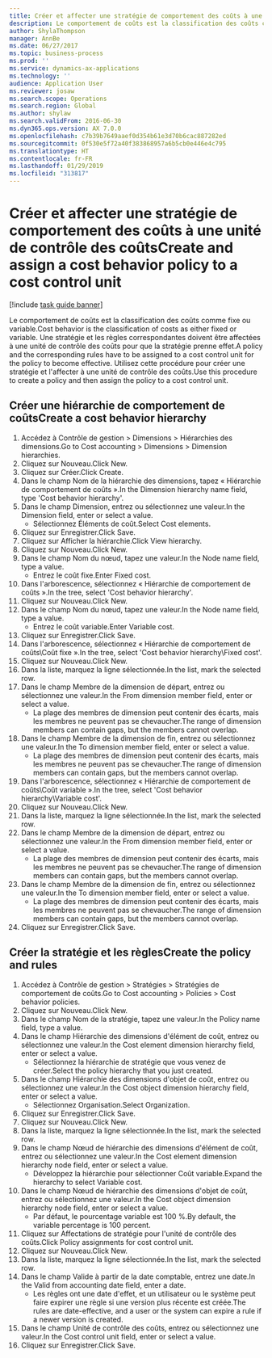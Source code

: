 ```yaml
---
title: Créer et affecter une stratégie de comportement des coûts à une unité de contrôle des coûts
description: Le comportement de coûts est la classification des coûts comme fixe ou variable.
author: ShylaThompson
manager: AnnBe
ms.date: 06/27/2017
ms.topic: business-process
ms.prod: ''
ms.service: dynamics-ax-applications
ms.technology: ''
audience: Application User
ms.reviewer: josaw
ms.search.scope: Operations
ms.search.region: Global
ms.author: shylaw
ms.search.validFrom: 2016-06-30
ms.dyn365.ops.version: AX 7.0.0
ms.openlocfilehash: c7b39b7649aaef0d354b61e3d70b6cac887282ed
ms.sourcegitcommit: 0f530e5f72a40f383868957a6b5cb0e446e4c795
ms.translationtype: HT
ms.contentlocale: fr-FR
ms.lasthandoff: 01/29/2019
ms.locfileid: "313817"
---
```

# <a name="create-and-assign-a-cost-behavior-policy-to-a-cost-control-unit"></a><span data-ttu-id="b4802-103">Créer et affecter une stratégie de comportement des coûts à une unité de contrôle des coûts</span><span class="sxs-lookup"><span data-stu-id="b4802-103">Create and assign a cost behavior policy to a cost control unit</span></span>

[!include [task guide banner](../../includes/task-guide-banner.md)]

<span data-ttu-id="b4802-104">Le comportement de coûts est la classification des coûts comme fixe ou variable.</span><span class="sxs-lookup"><span data-stu-id="b4802-104">Cost behavior is the classification of costs as either fixed or variable.</span></span> <span data-ttu-id="b4802-105">Une stratégie et les règles correspondantes doivent être affectées à une unité de contrôle des coûts pour que la stratégie prenne effet.</span><span class="sxs-lookup"><span data-stu-id="b4802-105">A policy and the corresponding rules have to be assigned to a cost control unit for the policy to become effective.</span></span> <span data-ttu-id="b4802-106">Utilisez cette procédure pour créer une stratégie et l'affecter à une unité de contrôle des coûts.</span><span class="sxs-lookup"><span data-stu-id="b4802-106">Use this procedure to create a policy and then assign the policy to a cost control unit.</span></span>


## <a name="create-a-cost-behavior-hierarchy"></a><span data-ttu-id="b4802-107">Créer une hiérarchie de comportement de coûts</span><span class="sxs-lookup"><span data-stu-id="b4802-107">Create a cost behavior hierarchy</span></span>
1. <span data-ttu-id="b4802-108">Accédez à Contrôle de gestion > Dimensions > Hiérarchies des dimensions.</span><span class="sxs-lookup"><span data-stu-id="b4802-108">Go to Cost accounting > Dimensions > Dimension hierarchies.</span></span>
2. <span data-ttu-id="b4802-109">Cliquez sur Nouveau.</span><span class="sxs-lookup"><span data-stu-id="b4802-109">Click New.</span></span>
3. <span data-ttu-id="b4802-110">Cliquez sur Créer.</span><span class="sxs-lookup"><span data-stu-id="b4802-110">Click Create.</span></span>
4. <span data-ttu-id="b4802-111">Dans le champ Nom de la hiérarchie des dimensions, tapez « Hiérarchie de comportement de coûts ».</span><span class="sxs-lookup"><span data-stu-id="b4802-111">In the Dimension hierarchy name field, type 'Cost behavior hierarchy'.</span></span>
5. <span data-ttu-id="b4802-112">Dans le champ Dimension, entrez ou sélectionnez une valeur.</span><span class="sxs-lookup"><span data-stu-id="b4802-112">In the Dimension field, enter or select a value.</span></span>
    * <span data-ttu-id="b4802-113">Sélectionnez Éléments de coût.</span><span class="sxs-lookup"><span data-stu-id="b4802-113">Select Cost elements.</span></span>  
6. <span data-ttu-id="b4802-114">Cliquez sur Enregistrer.</span><span class="sxs-lookup"><span data-stu-id="b4802-114">Click Save.</span></span>
7. <span data-ttu-id="b4802-115">Cliquez sur Afficher la hiérarchie.</span><span class="sxs-lookup"><span data-stu-id="b4802-115">Click View hierarchy.</span></span>
8. <span data-ttu-id="b4802-116">Cliquez sur Nouveau.</span><span class="sxs-lookup"><span data-stu-id="b4802-116">Click New.</span></span>
9. <span data-ttu-id="b4802-117">Dans le champ Nom du nœud, tapez une valeur.</span><span class="sxs-lookup"><span data-stu-id="b4802-117">In the Node name field, type a value.</span></span>
    * <span data-ttu-id="b4802-118">Entrez le coût fixe.</span><span class="sxs-lookup"><span data-stu-id="b4802-118">Enter Fixed cost.</span></span>  
10. <span data-ttu-id="b4802-119">Dans l'arborescence, sélectionnez « Hiérarchie de comportement de coûts ».</span><span class="sxs-lookup"><span data-stu-id="b4802-119">In the tree, select 'Cost behavior hierarchy'.</span></span>
11. <span data-ttu-id="b4802-120">Cliquez sur Nouveau.</span><span class="sxs-lookup"><span data-stu-id="b4802-120">Click New.</span></span>
12. <span data-ttu-id="b4802-121">Dans le champ Nom du nœud, tapez une valeur.</span><span class="sxs-lookup"><span data-stu-id="b4802-121">In the Node name field, type a value.</span></span>
    * <span data-ttu-id="b4802-122">Entrez le coût variable.</span><span class="sxs-lookup"><span data-stu-id="b4802-122">Enter Variable cost.</span></span>  
13. <span data-ttu-id="b4802-123">Cliquez sur Enregistrer.</span><span class="sxs-lookup"><span data-stu-id="b4802-123">Click Save.</span></span>
14. <span data-ttu-id="b4802-124">Dans l'arborescence, sélectionnez « Hiérarchie de comportement de coûts\Coût fixe ».</span><span class="sxs-lookup"><span data-stu-id="b4802-124">In the tree, select 'Cost behavior hierarchy\Fixed cost'.</span></span>
15. <span data-ttu-id="b4802-125">Cliquez sur Nouveau.</span><span class="sxs-lookup"><span data-stu-id="b4802-125">Click New.</span></span>
16. <span data-ttu-id="b4802-126">Dans la liste, marquez la ligne sélectionnée.</span><span class="sxs-lookup"><span data-stu-id="b4802-126">In the list, mark the selected row.</span></span>
17. <span data-ttu-id="b4802-127">Dans le champ Membre de la dimension de départ, entrez ou sélectionnez une valeur.</span><span class="sxs-lookup"><span data-stu-id="b4802-127">In the From dimension member field, enter or select a value.</span></span>
    * <span data-ttu-id="b4802-128">La plage des membres de dimension peut contenir des écarts, mais les membres ne peuvent pas se chevaucher.</span><span class="sxs-lookup"><span data-stu-id="b4802-128">The range of dimension members can contain gaps, but the members cannot overlap.</span></span>  
18. <span data-ttu-id="b4802-129">Dans le champ Membre de la dimension de fin, entrez ou sélectionnez une valeur.</span><span class="sxs-lookup"><span data-stu-id="b4802-129">In the To dimension member field, enter or select a value.</span></span>
    * <span data-ttu-id="b4802-130">La plage des membres de dimension peut contenir des écarts, mais les membres ne peuvent pas se chevaucher.</span><span class="sxs-lookup"><span data-stu-id="b4802-130">The range of dimension members can contain gaps, but the members cannot overlap.</span></span>  
19. <span data-ttu-id="b4802-131">Dans l'arborescence, sélectionnez « Hiérarchie de comportement de coûts\Coût variable ».</span><span class="sxs-lookup"><span data-stu-id="b4802-131">In the tree, select 'Cost behavior hierarchy\Variable cost'.</span></span>
20. <span data-ttu-id="b4802-132">Cliquez sur Nouveau.</span><span class="sxs-lookup"><span data-stu-id="b4802-132">Click New.</span></span>
21. <span data-ttu-id="b4802-133">Dans la liste, marquez la ligne sélectionnée.</span><span class="sxs-lookup"><span data-stu-id="b4802-133">In the list, mark the selected row.</span></span>
22. <span data-ttu-id="b4802-134">Dans le champ Membre de la dimension de départ, entrez ou sélectionnez une valeur.</span><span class="sxs-lookup"><span data-stu-id="b4802-134">In the From dimension member field, enter or select a value.</span></span>
    * <span data-ttu-id="b4802-135">La plage des membres de dimension peut contenir des écarts, mais les membres ne peuvent pas se chevaucher.</span><span class="sxs-lookup"><span data-stu-id="b4802-135">The range of dimension members can contain gaps, but the members cannot overlap.</span></span>  
23. <span data-ttu-id="b4802-136">Dans le champ Membre de la dimension de fin, entrez ou sélectionnez une valeur.</span><span class="sxs-lookup"><span data-stu-id="b4802-136">In the To dimension member field, enter or select a value.</span></span>
    * <span data-ttu-id="b4802-137">La plage des membres de dimension peut contenir des écarts, mais les membres ne peuvent pas se chevaucher.</span><span class="sxs-lookup"><span data-stu-id="b4802-137">The range of dimension members can contain gaps, but the members cannot overlap.</span></span>  
24. <span data-ttu-id="b4802-138">Cliquez sur Enregistrer.</span><span class="sxs-lookup"><span data-stu-id="b4802-138">Click Save.</span></span>

## <a name="create-the-policy-and-rules"></a><span data-ttu-id="b4802-139">Créer la stratégie et les règles</span><span class="sxs-lookup"><span data-stu-id="b4802-139">Create the policy and rules</span></span>
1. <span data-ttu-id="b4802-140">Accédez à Contrôle de gestion > Stratégies > Stratégies de comportement de coûts.</span><span class="sxs-lookup"><span data-stu-id="b4802-140">Go to Cost accounting > Policies > Cost behavior policies.</span></span>
2. <span data-ttu-id="b4802-141">Cliquez sur Nouveau.</span><span class="sxs-lookup"><span data-stu-id="b4802-141">Click New.</span></span>
3. <span data-ttu-id="b4802-142">Dans le champ Nom de la stratégie, tapez une valeur.</span><span class="sxs-lookup"><span data-stu-id="b4802-142">In the Policy name field, type a value.</span></span>
4. <span data-ttu-id="b4802-143">Dans le champ Hiérarchie des dimensions d'élément de coût, entrez ou sélectionnez une valeur.</span><span class="sxs-lookup"><span data-stu-id="b4802-143">In the Cost element dimension hierarchy field, enter or select a value.</span></span>
    * <span data-ttu-id="b4802-144">Sélectionnez la hiérarchie de stratégie que vous venez de créer.</span><span class="sxs-lookup"><span data-stu-id="b4802-144">Select the policy hierarchy that you just created.</span></span>  
5. <span data-ttu-id="b4802-145">Dans le champ Hiérarchie des dimensions d'objet de coût, entrez ou sélectionnez une valeur.</span><span class="sxs-lookup"><span data-stu-id="b4802-145">In the Cost object dimension hierarchy field, enter or select a value.</span></span>
    * <span data-ttu-id="b4802-146">Sélectionnez Organisation.</span><span class="sxs-lookup"><span data-stu-id="b4802-146">Select Organization.</span></span>  
6. <span data-ttu-id="b4802-147">Cliquez sur Enregistrer.</span><span class="sxs-lookup"><span data-stu-id="b4802-147">Click Save.</span></span>
7. <span data-ttu-id="b4802-148">Cliquez sur Nouveau.</span><span class="sxs-lookup"><span data-stu-id="b4802-148">Click New.</span></span>
8. <span data-ttu-id="b4802-149">Dans la liste, marquez la ligne sélectionnée.</span><span class="sxs-lookup"><span data-stu-id="b4802-149">In the list, mark the selected row.</span></span>
9. <span data-ttu-id="b4802-150">Dans le champ Nœud de hiérarchie des dimensions d'élément de coût, entrez ou sélectionnez une valeur.</span><span class="sxs-lookup"><span data-stu-id="b4802-150">In the Cost element dimension hierarchy node field, enter or select a value.</span></span>
    * <span data-ttu-id="b4802-151">Développez la hiérarchie pour sélectionner Coût variable.</span><span class="sxs-lookup"><span data-stu-id="b4802-151">Expand the hierarchy to select Variable cost.</span></span>  
10. <span data-ttu-id="b4802-152">Dans le champ Nœud de hiérarchie des dimensions d'objet de coût, entrez ou sélectionnez une valeur.</span><span class="sxs-lookup"><span data-stu-id="b4802-152">In the Cost object dimension hierarchy node field, enter or select a value.</span></span>
    * <span data-ttu-id="b4802-153">Par défaut, le pourcentage variable est 100 %.</span><span class="sxs-lookup"><span data-stu-id="b4802-153">By default, the variable percentage is 100 percent.</span></span>  
11. <span data-ttu-id="b4802-154">Cliquez sur Affectations de stratégie pour l'unité de contrôle des coûts.</span><span class="sxs-lookup"><span data-stu-id="b4802-154">Click Policy assignments for cost control unit.</span></span>
12. <span data-ttu-id="b4802-155">Cliquez sur Nouveau.</span><span class="sxs-lookup"><span data-stu-id="b4802-155">Click New.</span></span>
13. <span data-ttu-id="b4802-156">Dans la liste, marquez la ligne sélectionnée.</span><span class="sxs-lookup"><span data-stu-id="b4802-156">In the list, mark the selected row.</span></span>
14. <span data-ttu-id="b4802-157">Dans le champ Valide à partir de la date comptable, entrez une date.</span><span class="sxs-lookup"><span data-stu-id="b4802-157">In the Valid from accounting date field, enter a date.</span></span>
    * <span data-ttu-id="b4802-158">Les règles ont une date d'effet, et un utilisateur ou le système peut faire expirer une règle si une version plus récente est créée.</span><span class="sxs-lookup"><span data-stu-id="b4802-158">The rules are date-effective, and a user or the system can expire a rule if a newer version is created.</span></span>  
15. <span data-ttu-id="b4802-159">Dans le champ Unité de contrôle des coûts, entrez ou sélectionnez une valeur.</span><span class="sxs-lookup"><span data-stu-id="b4802-159">In the Cost control unit field, enter or select a value.</span></span>
16. <span data-ttu-id="b4802-160">Cliquez sur Enregistrer.</span><span class="sxs-lookup"><span data-stu-id="b4802-160">Click Save.</span></span>

